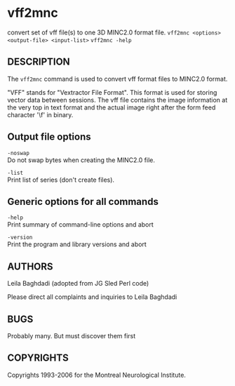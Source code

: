 # vff2mnc

convert set of vff file(s) to one 3D MINC2.0 format file.
`vff2mnc <options> <output-file> <input-list>`
`vff2mnc -help`

## DESCRIPTION

The `vff2mnc` command is used to convert vff format files to MINC2.0 format.

"VFF" stands for "Vextractor File Format". This format is used for storing vector data between sessions. The vff file contains the image information at the very top in text format and the actual image right after the form feed character '\\f' in binary.

## Output file options

`-noswap`  
Do not swap bytes when creating the MINC2.0 file.

`-list`  
Print list of series (don't create files).

## Generic options for all commands

`-help`  
Print summary of command-line options and abort

`-version`  
Print the program and library versions and abort

## AUTHORS

Leila Baghdadi (adopted from JG Sled Perl code)

Please direct all complaints and inquiries to Leila Baghdadi

## BUGS

Probably many. But must discover them first

## COPYRIGHTS

Copyrights 1993-2006 for the Montreal Neurological Institute.
